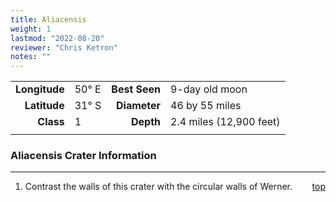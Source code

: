 ```yaml
---
title: Aliacensis
weight: 1
lastmod: "2022-08-20"
reviewer: "Chris Ketron"
notes: ""
---
```


|               |           |               |                         |
| ------------: | :-------- | ------------: | :---------------------- |
| **Longitude** | 50&deg; E | **Best Seen** | 9-day old moon          |
|  **Latitude** | 31&deg; S |  **Diameter** | 46 by 55 miles          |
|     **Class** | 1         |     **Depth** | 2.4 miles (12,900 feet) |
|               |           |               |                         |

### Aliacensis Crater Information

---
<span style='float:right;'>[top](#)</span>

1. Contrast the walls of this crater with the circular walls of Werner.

